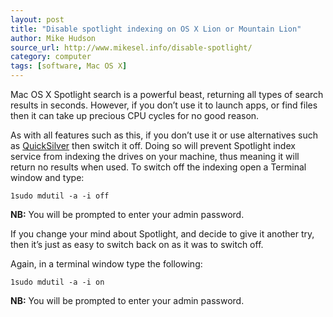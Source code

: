 ```yaml
---
layout: post
title: "Disable spotlight indexing on OS X Lion or Mountain Lion"
author: Mike Hudson
source_url: http://www.mikesel.info/disable-spotlight/
category: computer
tags: [software, Mac OS X]
---
```


Mac OS X Spotlight search is a powerful beast, returning all types of search
results in seconds. However, if you don’t use it to launch apps, or find files
then it can take up precious CPU cycles for no good reason.

As with all features such as this, if you don’t use it or use alternatives such
as [QuickSilver](http://qsapp.com/index.php) then switch it off. Doing so will
prevent Spotlight index service from indexing the drives on your machine, thus
meaning it will return no results when used.  To switch off the indexing open a
Terminal window and type:

	1sudo mdutil -a -i off

**NB:** You will be prompted to enter your admin password.

If you change your mind about Spotlight, and decide to give it another try,
then it’s just as easy to switch back on as it was to switch off.

Again, in a terminal window type the following:

	1sudo mdutil -a -i on

**NB:** You will be prompted to enter your admin password.